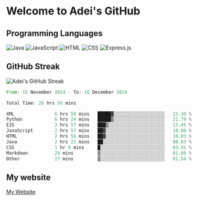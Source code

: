 # Welcome to Adei's GitHub

## Programming Languages
![Java](https://img.shields.io/badge/Java-007396?style=flat-square&logo=java&logoColor=white)
![JavaScript](https://img.shields.io/badge/JavaScript-F7DF1E?style=flat-square&logo=javascript&logoColor=black)
![HTML](https://img.shields.io/badge/HTML-E34F26?style=flat-square&logo=html5&logoColor=white)
![CSS](https://img.shields.io/badge/CSS-1572B6?style=flat-square&logo=css3&logoColor=white)
![Express.js](https://img.shields.io/badge/Express.js-000000?style=flat-square&logo=express&logoColor=white)


## GitHub Streak
![Adei's GitHub Streak](https://github-readme-streak-stats.herokuapp.com/?user=AdeiTamayo&hide_border=true)

<!--START_SECTION:waka-->

```rust
From: 15 November 2024 - To: 16 December 2024

Total Time: 28 hrs 56 mins

XML               6 hrs 50 mins   █████▓░░░░░░░░░░░░░░░░░░░   23.30 %
Python            6 hrs 24 mins   █████▒░░░░░░░░░░░░░░░░░░░   21.79 %
EJS               3 hrs 57 mins   ███▒░░░░░░░░░░░░░░░░░░░░░   13.45 %
JavaScript        2 hrs 57 mins   ██▓░░░░░░░░░░░░░░░░░░░░░░   10.06 %
HTML              2 hrs 56 mins   ██▓░░░░░░░░░░░░░░░░░░░░░░   10.03 %
Java              2 hrs 21 mins   ██░░░░░░░░░░░░░░░░░░░░░░░   08.03 %
CSS               1 hr 8 mins     █░░░░░░░░░░░░░░░░░░░░░░░░   03.91 %
Markdown          29 mins         ▒░░░░░░░░░░░░░░░░░░░░░░░░   01.66 %
Other             27 mins         ▒░░░░░░░░░░░░░░░░░░░░░░░░   01.54 %
```

<!--END_SECTION:waka-->

## My website
[My Website](https://adei.eus)


